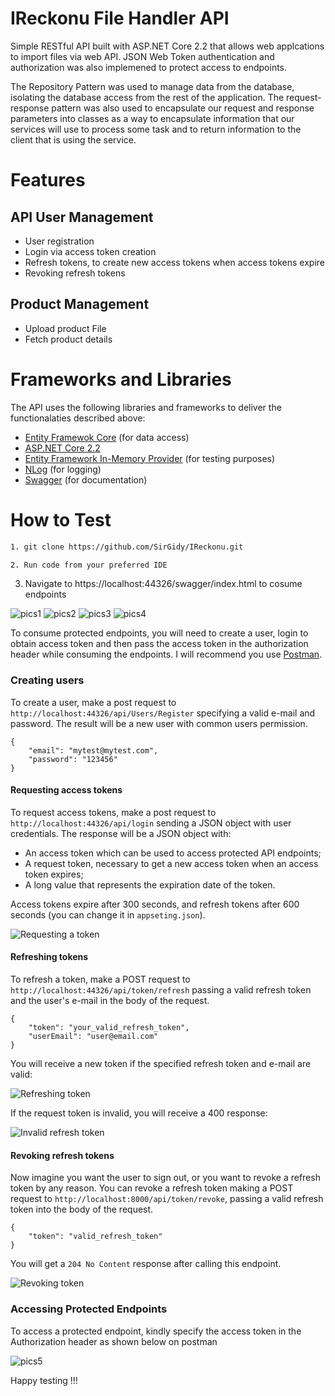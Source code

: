 # IReckonu File Handler API

Simple RESTful API built with ASP.NET Core 2.2 that allows web applcations to import files via web API. JSON Web Token authentication and authorization was also implemened to protect access to endpoints. 

The Repository Pattern was used to manage data from the database, isolating the database access from the rest of the application. The request-response pattern was also used to encapsulate our request and response parameters into classes as a way to encapsulate information that our services will use to process some task and to return information to the client that is using the service.


# Features

## API User Management
 - User registration
 - Login via access token creation
 - Refresh tokens, to create new access tokens when access tokens expire
 - Revoking refresh tokens

## Product Management
 - Upload product File
 - Fetch product details

 
   
 # Frameworks and Libraries

The API uses the following libraries and frameworks to deliver the functionalaties described above:
 - [Entity Framewok Core](https://github.com/aspnet/EntityFrameworkCore) (for data access)
 - [ASP.NET Core 2.2](https://docs.microsoft.com/pt-br/aspnet/core/?view=aspnetcore-2.2)
 - [Entity Framework In-Memory Provider](https://docs.microsoft.com/en-us/ef/core/miscellaneous/testing/in-memory) (for testing purposes)
 - [NLog](https://github.com/NLog/NLog.Web/wiki/Getting-started-with-ASP.NET-Core-2)  (for logging)
 - [Swagger](https://swagger.io/) (for documentation)
  

# How to Test


```sh
1. git clone https://github.com/SirGidy/IReckonu.git

2. Run code from your preferred IDE 

```

3. Navigate to https://localhost:44326/swagger/index.html to cosume endpoints

![pics1](https://user-images.githubusercontent.com/35226917/55267559-1fd8b500-5283-11e9-9e8e-f147ef95f046.jpg)
![pics2](https://user-images.githubusercontent.com/35226917/55267561-21a27880-5283-11e9-8df3-a956259eac01.jpg)
![pics3](https://user-images.githubusercontent.com/35226917/55267562-249d6900-5283-11e9-9d43-7c7acfb6f16e.jpg)
![pics4](https://user-images.githubusercontent.com/35226917/55267564-2830f000-5283-11e9-8944-e1a24c400a80.jpg)


To consume protected endpoints, you will need to create a user, login to obtain access token and then pass the access token in the authorization header while consuming the endpoints. I will recommend you use [Postman](https://www.getpostman.com/).

### Creating users

To create a user, make a post request to `http://localhost:44326/api/Users/Register` specifying a valid e-mail and password. The result will be a new user with common users permission.

```
{
	"email": "mytest@mytest.com",
	"password": "123456"
}
```

#### Requesting access tokens

To request access tokens, make a post request to `http://localhost:44326/api/login` sending a JSON object with user credentials. The response will be a JSON object with:

 - An access token which can be used to access protected API endpoints;
 - A request token, necessary to get a new access token when an access token expires;
 - A long value that represents the expiration date of the token.
 
 Access tokens expire after 300 seconds, and refresh tokens after 600 seconds (you can change it in `appseting.json`).

![Requesting a token](https://raw.githubusercontent.com/evgomes/jwt-api/master/images/loging-in.png)



#### Refreshing tokens

To refresh a token, make a POST request to `http://localhost:44326/api/token/refresh` passing a valid refresh token and the user's e-mail in the body of the request.

```
{
	"token": "your_valid_refresh_token",
	"userEmail": "user@email.com"
}
```

You will receive a new token if the specified refresh token and e-mail are valid:

![Refreshing token](https://raw.githubusercontent.com/evgomes/jwt-api/master/images/refreshing-token.png)

If the request token is invalid, you will receive a 400 response:

![Invalid refresh token](https://raw.githubusercontent.com/evgomes/jwt-api/master/images/invalid-refresh-token.png)

#### Revoking refresh tokens

Now imagine you want the user to sign out, or you want to revoke a refresh token by any reason. You can revoke a refresh token making a POST request to `http://localhost:8000/api/token/revoke`, passing a valid refresh token into the body of the request.

```
{
	"token": "valid_refresh_token"
}
```

You will get a `204 No Content` response after calling this endpoint.

![Revoking token](https://raw.githubusercontent.com/evgomes/jwt-api/master/images/revoke-token.png)


### Accessing Protected Endpoints
To access a protected endpoint, kindly specify the access token in the Authorization header as shown below on postman 

![pics5](https://user-images.githubusercontent.com/35226917/55267715-4519f300-5284-11e9-82ea-482e036f836b.jpg)


Happy testing !!!
